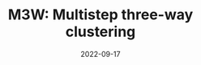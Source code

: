 ---
title: "M3W: Multistep three-way clustering"
collection: publications
permalink: /publication/paper-10_2022-09-17
date: 2022-09-17
venue: 'IEEE Transactions on Neural Networks and Learning Systems'
link: 'https://ieeexplore.ieee.org/abstract/document/9905659/'
paperurl: '/files/paper-10_2022-09-17/paper.pdf'
code: '/files/paper-10_2022-09-17/cite.bib'
github: 'https://github.com/Du-Team/M3W'
citation: 'Mingjing Du, Shifei Ding, Hongjie Jia. &quot;M3W: Multistep three-way clustering.&quot; <i>IEEE Transactions on Neural Networks and Learning Systems</i>, 2024, 35(4): 5627-5640.'
---